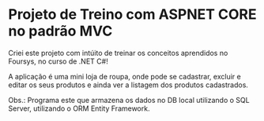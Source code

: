 <h1> Projeto de Treino com ASPNET CORE no padrão MVC </h1>

<p>Criei este projeto com intúito de treinar os conceitos aprendidos no Foursys, no curso de .NET C#!</p>
<p>A aplicação é uma mini loja de roupa, onde pode se cadastrar, excluir e editar os seus produtos e ainda ver a listagem dos produtos cadastrados.</p>
<p>Obs.: Programa este que armazena os dados no DB local utilizando o SQL Server, utilizando o ORM Entity Framework.</p>
